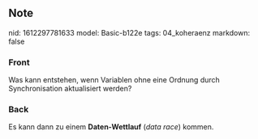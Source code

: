 ## Note
nid: 1612297781633
model: Basic-b122e
tags: 04_koheraenz
markdown: false

### Front
Was kann entstehen, wenn Variablen ohne eine Ordnung durch Synchronisation aktualisiert werden?

### Back
Es kann dann zu einem <b>Daten-Wettlauf</b> (<i>data race</i>) kommen.
